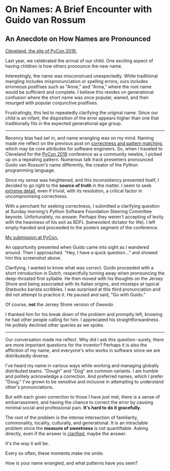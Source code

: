 # On Names: A Brief Encounter with Guido van Rossum
## An Anecdote on How Names are Pronounced

[Cleveland, the site of PyCon 2019.](https://miro.medium.com/max/1400/1*FVxCqDinMKAZfiNNZ_LicQ.jpeg)

Last year, we celebrated the arrival of our child. One exciting aspect of having children is how others pronounce the new name.

Interestingly, the name was misconstrued unexpectedly. While traditional mangling includes mispronunciation or spelling errors, ours includes erroneous postfixes such as "Anne," and "Anna," where the root name would be sufficient and complete. I believe this resides on generational confusion where the short name was once popular, waned, and then resurged with popular conjunctive postfixes.

Frustratingly, this led to repeatedly clarifying the original name. Since our child is an infant, the disposition of the error appears higher than one that traditionally fits in the expected generational age group.

---

Recency bias had set in, and name wrangling was on my mind. Naming made me reflect on the previous post on [correctness and pattern matching](https://medium.com/hackernoon/meta-skills-of-a-software-engineer-bed411f6685e), which may be core attributes for software engineers. So, when I traveled to Cleveland for the [PyCon 2019](https://us.pycon.org/2019/about/) conference as a community newbie, I picked up on a repeating pattern. Numerous talk track presenters pronounced Guido van Rossum's name differently, the creator of the Python programming language.

Since my sense was heightened, and this inconsistency presented itself, I decided to go right to the **source of truth** in the matter. I seem to seek [extreme detail](https://medium.com/hackernoon/the-zen-of-motorcycling-and-programming-620907dbab2c), even if trivial, with its resolution, a critical factor in uncompromising correctness.

With a penchant for seeking correctness, I submitted a clarifying question at Sunday morning's Python Software Foundation Steering Committee keynote. Unfortunately, no answer. Perhaps they weren't accepting of levity with the heaviness of his exit as BDFL (benevolent dictator for life). I left empty-handed and proceeded to the posters segment of the conference.

[My submission at PyCon.](https://miro.medium.com/max/1400/1*cJD9VFvt8Pjd8zpcYpfRxg.png)

An opportunity presented when Guido came into sight as I wandered around. Then I approached. "Hey, I have a quick question..." and showed him this screenshot above.

Clarifying, I wanted to know what was correct. Guido proceeded with a short introduction in Dutch, respectfully turning away when pronouncing the deep-throated first syllable. He then moved with his thoughts on the Jersey Shore and being associated with its Italian origins, and missteps at typical Starbucks barista scribbles. I was surprised at this third pronunciation and did not attempt to practice it. He paused and said, "Go with Guido."

Of course, **not** the Jersey Shore version of *Gweedo*.

I thanked him for his break down of the problem and promptly left, knowing he had other people calling for him. I appreciated his straightforwardness. He politely declined other queries as we spoke.

---

Our conversation made me reflect. Why did I ask this question - surely, there are more important questions for the inventor? Perhaps it is also the affliction of my name, and everyone's who works in software since we are distributedly diverse.

I've heard my name in various ways while working and managing globally distributed teams. "Dough" and "Dog" are common variants. I am humble and politely acknowledge a correction. And preferred names, which I prefer "Doug." I've grown to be sensitive and inclusive in attempting to understand other's pronunciations.

But with each given correction to those I have just met, there is a sense of embarrassment, and having the chance to correct the error by causing minimal social and professional pain. **It's hard to do it gracefully**.

The root of the problem is the intense intersection of familiarity, commonality, locality, culturally, and generational. It is an intractable problem since the **measure of sweetness** is not quantifiable. Asking directly, even if the answer is [clarified](https://gvanrossum.github.io/), maybe the answer.

It's the way it will be.

Every so often, these moments make me smile.

How is your name wrangled, and what patterns have you seen?
